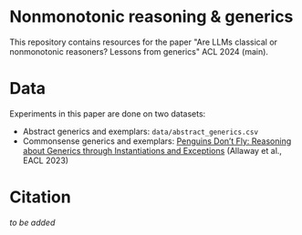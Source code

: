 # Nonmonotonic reasoning \& generics

This repository contains resources for the paper "Are LLMs classical or nonmonotonic reasoners? Lessons from generics" ACL 2024 (main).

# Data

Experiments in this paper are done on two datasets:
* Abstract generics and exemplars: `data/abstract_generics.csv`
* Commonsense generics and exemplars: [Penguins Don’t Fly: Reasoning about Generics through Instantiations and Exceptions](https://aclanthology.org/2023.eacl-main.192) (Allaway et al., EACL 2023)

# Citation

*to be added*
